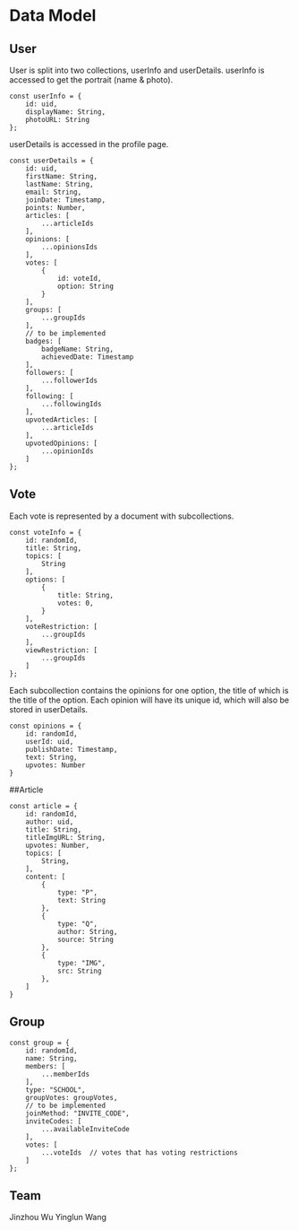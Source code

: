 
# Data Model


## User
User is split into two collections, userInfo and userDetails.
userInfo is accessed to get the portrait (name & photo).
```
const userInfo = {
    id: uid,
    displayName: String,
    photoURL: String
};
```
userDetails is accessed in the profile page.
```
const userDetails = {
    id: uid,
    firstName: String,
    lastName: String,
    email: String,
    joinDate: Timestamp,
    points: Number,
    articles: [
        ...articleIds
    ],
    opinions: [
        ...opinionsIds
    ],
    votes: [
        {
            id: voteId,
            option: String
        }
    ],
    groups: [
        ...groupIds
    ],
    // to be implemented
    badges: [
        badgeName: String,
        achievedDate: Timestamp
    ],
    followers: [
        ...followerIds
    ],
    following: [
        ...followingIds
    ],
    upvotedArticles: [
        ...articleIds
    ],
    upvotedOpinions: [
        ...opinionIds
    ]
};
```

## Vote
Each vote is represented by a document with subcollections.
```
const voteInfo = {
    id: randomId,
    title: String,
    topics: [
        String
    ],
    options: [
        {
            title: String,
            votes: 0,
        }
    ],
    voteRestriction: [
        ...groupIds
    ],
    viewRestriction: [
        ...groupIds
    ]
};
```
Each subcollection contains the opinions for one option, the title of which is the title of the option.
Each opinion will have its unique id, which will also be stored in userDetails.
```
const opinions = {
    id: randomId,
    userId: uid,
    publishDate: Timestamp,
    text: String,
    upvotes: Number
}
```
##Article
```
const article = {
    id: randomId,
    author: uid,
    title: String,
    titleImgURL: String,
    upvotes: Number,
    topics: [
        String,
    ],
    content: [
        {
            type: "P",
            text: String
        },
        {
            type: "Q",
            author: String,
            source: String
        },
        {
            type: "IMG",
            src: String
        },
    ]
}
```

## Group
```
const group = {
    id: randomId,
    name: String,
    members: [
        ...memberIds
    ],
    type: "SCHOOL",
    groupVotes: groupVotes,
    // to be implemented
    joinMethod: "INVITE_CODE",
    inviteCodes: [
        ...availableInviteCode
    ],
    votes: [
        ...voteIds  // votes that has voting restrictions
    ]
};
```

## Team
Jinzhou Wu
Yinglun Wang